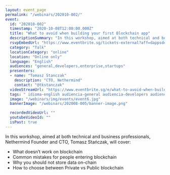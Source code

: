 ```yaml
---
layout: event_page
permalink: "/webinars/202010-002/"
event:
  id: "202010-002"
  timestamp: "2020-10-08T12:00:00.000Z"
  title: "What to avoid when building your first Blockchain app"
  descriptionSummary: "In this workshop, aimed at both technical and business professionals, Nethermind Founder and CTO, Tomasz Sta czak, will cover - What doesn …"
  rsvpEmbedUrl: "https://www.eventbrite.sg/tickets-external?aff=dappsdev&eid=119859257265"
  category: "Talk"
  locationCategory: "online"
  location: "Online only"
  language: "English"
  audiences: "general,developers,enterprise,startups"
  presenters:
  - name: "Tomasz Stanczak"
    description: "CTO, Nethermind"
    contact: "@tkstanczak"
  videoStreamUrl: "https://www.eventbrite.sg/e/what-to-avoid-when-building-your-first-blockchain-app-tickets-119859257265"
  tags: " idioma-english audiencia-general audiencia-developers audiencia-enterprise audiencia-startups recent"
  image: "/webinars/img/events/event6.jpg"
  bannerImage: "/webinars/202008-005/banner-image.png"

  recordedVideoUrl: ""
  youtubeVideoId: ""
  isPast: true
---
```



In this workshop, aimed at both technical and business professionals, Nethermind Founder and CTO, Tomasz Stańczak, will cover:

- What doesn’t work on blockchain
- Common mistakes for people entering blockchain
- Why you should not store data on-chain
- How to choose between Private vs Public blockchain

